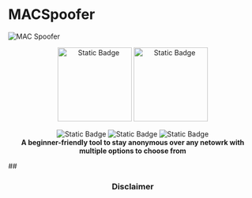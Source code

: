 # MACSpoofer
<img alt="MAC Spoofer" src="https://github.com/Secure-Scholar/MACSpoofer/assets/142740652/c7a9fe25-46fe-48bc-9181-5a9ea200d049">
<p align = "center">
  <img alt="Static Badge" heigth="150px" width="150px" src="https://img.shields.io/badge/VERSION-1.0.0.1-cyan?style=flat-square">
  <img alt="Static Badge" heigth="150px" width="150px" src="https://img.shields.io/badge/LICENSE-GNU%20v3.0-RED?style=flat-square">
</p>
<p align = "center">
  <img alt="Static Badge" src="https://img.shields.io/badge/AUTHOR-SECURE%20SCHOLAR-red?style=flat-square">
  <img alt="Static Badge" src="https://img.shields.io/badge/OPEN%20SOURCE-YES-green?style=flat-square">
  <img alt="Static Badge" src="https://img.shields.io/badge/WRITTEN%20IN%20PYTHON-YES-cyan?style=flat-square"><br>
  <strong>A beginner-friendly tool to stay anonymous over any netowrk with multiple options to choose from</strong>
</p>
##

<h3 align="center">
  Disclaimer 
</h3>
